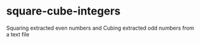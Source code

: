 # square-cube-integers
Squaring extracted even numbers and Cubing extracted odd numbers from a text file
